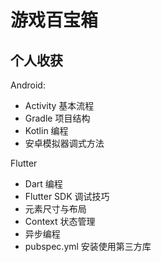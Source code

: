 # 游戏百宝箱

## 个人收获

Android:

- Activity 基本流程
- Gradle 项目结构
- Kotlin 编程
- 安卓模拟器调式方法

Flutter

- Dart 编程
- Flutter SDK 调试技巧
- 元素尺寸与布局
- Context 状态管理
- 异步编程
- pubspec.yml 安装使用第三方库
